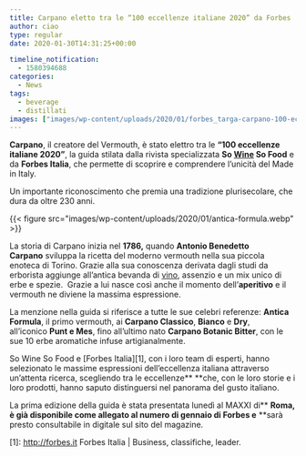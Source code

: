 ```yaml
---
title: Carpano eletto tra le “100 eccellenze italiane 2020” da Forbes
author: ciao
type: regular
date: 2020-01-30T14:31:25+00:00

timeline_notification:
  - 1580394688
categories:
  - News
tags:
  - beverage
  - distillati
images: ["images/wp-content/uploads/2020/01/forbes_targa-carpano-100-eccellenze.webp"]
---
```

**Carpano**, il creatore del Vermouth, è stato elettro tra le **“100 eccellenze italiane 2020”**, la guida stilata dalla rivista specializzata **So <a href="https://aleepepe.com/2020/01/26/carlo-zucchetti-vino-tuscia/" target="_blank" rel="noreferrer noopener" aria-label=" (apre in una nuova scheda)">Wine</a> So Food** e da **Forbes Italia**, che permette di scoprire e comprendere l’unicità del Made in Italy. 

Un importante riconoscimento che premia una tradizione plurisecolare, che dura da oltre 230 anni.


{{< figure src="images/wp-content/uploads/2020/01/antica-formula.webp" >}}


La storia di Carpano inizia nel **1786,** quando **Antonio Benedetto Carpano** sviluppa la ricetta del moderno vermouth nella sua piccola enoteca di Torino. Grazie alla sua conoscenza derivata dagli studi da erborista aggiunge all’antica bevanda di <a href="https://aleepepe.com/2020/01/12/vini-zanchi/" target="_blank" rel="noreferrer noopener" aria-label=" (apre in una nuova scheda)">vino</a>, assenzio e un mix unico di erbe e spezie.  Grazie a lui nasce così anche il momento dell’**aperitivo** e il vermouth ne diviene la massima espressione.

La menzione nella guida si riferisce a tutte le sue celebri referenze:&nbsp;**Antica Formula**, il primo vermouth, ai&nbsp;**Carpano Classico**,&nbsp;**Bianco**&nbsp;e&nbsp;**Dry**, all’iconico&nbsp;**Punt e Mes**, fino all’ultimo nato&nbsp;**Carpano Botanic Bitter**, con le sue 10 erbe aromatiche infuse artigianalmente.&nbsp;

So Wine So Food e [Forbes Italia][1], con i loro team di esperti, hanno selezionato le massime espressioni dell’eccellenza italiana attraverso un’attenta ricerca, scegliendo tra le eccellenze**&nbsp;**che, con le loro storie e i loro prodotti, hanno saputo distinguersi nel panorama del gusto italiano.

La prima edizione della guida è stata presentata lunedì al MAXXI di**&nbsp;**Roma, è già disponibile come allegato al numero di gennaio di Forbes e**&nbsp;**sarà presto consultabile in digitale sul sito del magazine.

 [1]: http://forbes.it Forbes Italia | Business, classifiche, leader.